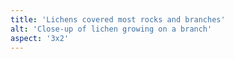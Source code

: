 ```yaml
---
title: 'Lichens covered most rocks and branches'
alt: 'Close-up of lichen growing on a branch'
aspect: '3x2'
---
```

